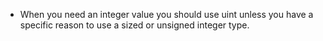 - When you need an integer value you should use uint unless you have a specific reason to use a sized or unsigned integer
  type. 